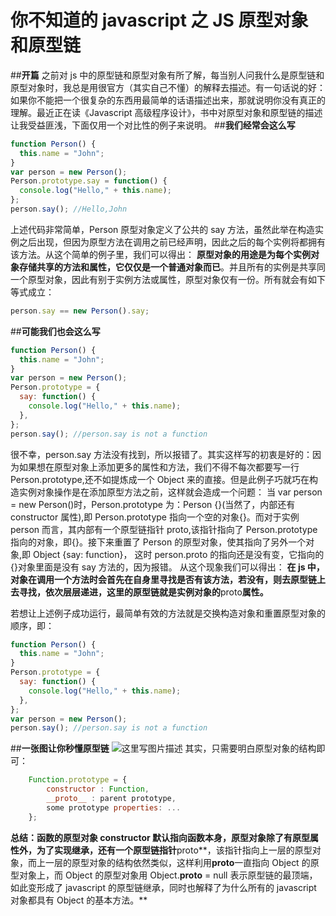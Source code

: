 # 你不知道的 javascript 之 JS 原型对象和原型链

##**开篇**
之前对 js 中的原型链和原型对象有所了解，每当别人问我什么是原型链和原型对象时，我总是用很官方（其实自己不懂）的解释去描述。有一句话说的好：如果你不能把一个很复杂的东西用最简单的话语描述出来，那就说明你没有真正的理解。最近正在读《Javascript 高级程序设计》，书中对原型对象和原型链的描述让我受益匪浅，下面仅用一个对比性的例子来说明。 ##**我们经常会这么写**

```javascript
function Person() {
  this.name = "John";
}
var person = new Person();
Person.prototype.say = function() {
  console.log("Hello," + this.name);
};
person.say(); //Hello,John
```

上述代码非常简单，Person 原型对象定义了公共的 say 方法，虽然此举在构造实例之后出现，但因为原型方法在调用之前已经声明，因此之后的每个实例将都拥有该方法。从这个简单的例子里，我们可以得出：
**原型对象的用途是为每个实例对象存储共享的方法和属性，它仅仅是一个普通对象而已**。并且所有的实例是共享同一个原型对象，因此有别于实例方法或属性，原型对象仅有一份。所有就会有如下等式成立：

```javascript
person.say == new Person().say;
```

##**可能我们也会这么写**

```javascript
function Person() {
  this.name = "John";
}
var person = new Person();
Person.prototype = {
  say: function() {
    console.log("Hello," + this.name);
  },
};
person.say(); //person.say is not a function
```

很不幸，person.say 方法没有找到，所以报错了。其实这样写的初衷是好的：因为如果想在原型对象上添加更多的属性和方法，我们不得不每次都要写一行 Person.prototype,还不如提炼成一个 Object 来的直接。但是此例子巧就巧在构造实例对象操作是在添加原型方法之前，这样就会造成一个问题：
当 var person = new Person()时，Person.prototype 为：Person {}(当然了，内部还有 constructor 属性),即 Person.prototype 指向一个空的对象{}。而对于实例 person 而言，其内部有一个原型链指针 proto,该指针指向了 Person.prototype 指向的对象，即{}。接下来重置了 Person 的原型对象，使其指向了另外一个对象,即
Object {say: function}，
这时 person.proto 的指向还是没有变，它指向的{}对象里面是没有 say 方法的，因为报错。
从这个现象我们可以得出：
**在 js 中，对象在调用一个方法时会首先在自身里寻找是否有该方法，若没有，则去原型链上去寻找，依次层层递进，这里的原型链就是实例对象的**proto**属性。**

若想让上述例子成功运行，最简单有效的方法就是交换构造对象和重置原型对象的顺序，即：

```javascript
function Person() {
  this.name = "John";
}
Person.prototype = {
  say: function() {
    console.log("Hello," + this.name);
  },
};
var person = new Person();
person.say(); //person.say is not a function
```

##**一张图让你秒懂原型链**
![这里写图片描述](https://s3.mdedit.online/blog/1579506284317.jpg)
其实，只需要明白原型对象的结构即可：

```javascript
    Function.prototype = {
        constructor : Function,
        __proto__ : parent prototype,
        some prototype properties: ...
    };
```

**总结：函数的原型对象 constructor 默认指向函数本身，原型对象除了有原型属性外，为了实现继承，还有一个原型链指针**proto**，该指针指向上一层的原型对象，而上一层的原型对象的结构依然类似，这样利用**proto**一直指向 Object 的原型对象上，而 Object 的原型对象用 Object.**proto** = null 表示原型链的最顶端，如此变形成了 javascript 的原型链继承，同时也解释了为什么所有的 javascript 对象都具有 Object 的基本方法。**
